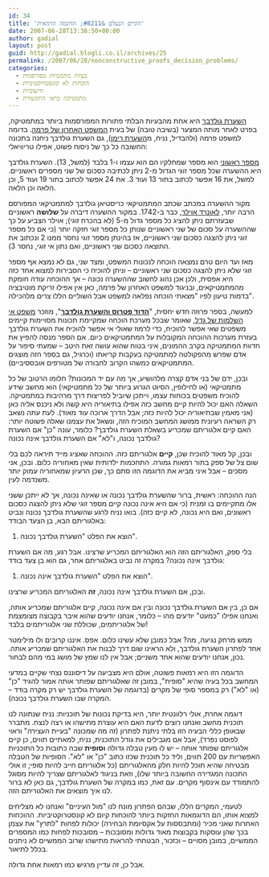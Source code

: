 ```yaml
---
id: 34
title: 'הקיים הנעלם &#8211; הדוגמה הרמאית'
date: 2007-06-28T13:38:50+00:00
author: gadial
layout: post
guid: http://gadial.blogli.co.il/archives/25
permalink: /2007/06/28/nonconstructive_proofs_decision_problems/
categories:
  - בעיות מתמטיות מפורסמות
  - הוכחות לא קונסטרוקטיביות
  - חישוביות
  - מתמטיקה בראי התקשורת
---
```

[השערת גולדבך](http://he.wikipedia.org/wiki/%D7%94%D7%A9%D7%A2%D7%A8%D7%AA_%D7%92%D7%95%D7%9C%D7%93%D7%91%D7%9A) היא אחת מהבעיות הבלתי פתורות המפורסמות ביותר במתמטיקה, בפרט לאחר מותה המצער (בשיבה טובה) של בעית [המשפט האחרון של פרמה](http://he.wikipedia.org/wiki/%D7%94%D7%9E%D7%A9%D7%A4%D7%98_%D7%94%D7%90%D7%97%D7%A8%D7%95%D7%9F_%D7%A9%D7%9C_%D7%A4%D7%A8%D7%9E%D7%94). בדומה למשפט פרמה (ולהבדיל, נניח, מ[השערת רימן](http://he.wikipedia.org/wiki/%D7%94%D7%A9%D7%A2%D7%A8%D7%AA_%D7%A8%D7%99%D7%9E%D7%9F)), גם השערת גולדבך ניחנה בתכונה החשובה כל כך של ניסוח פשוט, אפילו טריוויאלי:

[מספר ראשוני](http://he.wikipedia.org/wiki/%D7%9E%D7%A1%D7%A4%D7%A8_%D7%A8%D7%90%D7%A9%D7%95%D7%A0%D7%99) הוא מספר שמחלקיו הם הוא עצמו ו-1 בלבד (למשל, 13). השערת גולדבך היא ההשערה שכל מספר זוגי הגדול מ-2 ניתן לכתיבה כסכום של שני מספרים ראשוניים. למשל, את 16 אפשר לכתוב בתור 13 ועוד 3. את 24 אפשר לכתוב בתור 19 ועוד 5, וכן הלאה וכן הלאה.

מקור ההשערה במכתב שכתב המתמטיקאי כריסטיאן גולדבך למתמטיקאי המפורסם הרבה יותר, [לאונרד אוילר](http://he.wikipedia.org/wiki/%D7%9C%D7%90%D7%95%D7%A0%D7%A8%D7%93_%D7%90%D7%95%D7%99%D7%9C%D7%A8), כבר ב-1742. במקור ההשערה דיברה על **שלושה** ראשוניים שבעזרתם ניתן להציג כל מספר גדול מ-5 (לא בהכרח זוגי); אוילר הצביע על כך שההשערה על סכום של שני ראשוניים שנותן כל מספר זוגי חזקה יותר (כי אם כל מספר זוגי ניתן להצגה כסכום שני ראשוניים, אז בהינתן מספר זוגי נחסר ממנו 2 ונכתוב את התוצאה כסכום שני ראשוניים, ואם נתון אי זוגי, נחסר 3).

מאז ועד היום טרם נמצאה הוכחה לנכונות המשפט, ומצד שני, גם לא נמצא אף מספר זוגי שלא ניתן להצגה כסכום שני ראשוניים &#8211; וניתן להוכיח כי הסבירות למצוא אחד כזה היא אפסית, ולכן אכן נהוג לחשוב שההשערה נכונה &#8211; אך ההוכחה עודה חומקת מהמתמטיקאים, ובניגוד למשפט האחרון של פרמה, כאן אין אפילו זריקת מוטיבציה בדמות טיעון לפיו "מצאתי הוכחה נפלאה למשפט אבל השוליים הללו צרים מלהכילה".

למעשה, בספר פרוזה חדש יחסית, "[**הדוד פטרוס והשערת גולדבך**](http://www.ybook.co.il/catalog1.asp?bID=3621983)", מוזכר [משפט אי השלמות של גדל](http://he.wikipedia.org/wiki/%D7%9E%D7%A9%D7%A4%D7%98%D7%99_%D7%90%D7%99_%D7%94%D7%A9%D7%9C%D7%9E%D7%95%D7%AA_%D7%A9%D7%9C_%D7%92%D7%93%D7%9C), שאומר שבכל מערכת הוכחה שמקיימת תכונות מסויימות קיימים משפטים שאי אפשר להוכיח, כדי לרמוז שאולי אי אפשר להוכיח את השערת גולדבך בעזרת מערכות ההוכחה המקובלות על המתמטיקאים כיום. אם הספר מנסה להפיץ את חדוות המתמטיקה בקרב ההמונים, איני בטוח שהוא עושה זאת היטב &#8211; שמעתי סיפור על אדם שפרש מהפקולטה למתמטיקה בעקבות קריאתו (וכרגיל, גם בספר הזה מוצגים המתמטיקאים כמשהו הקרוב לחבורה של מטורפים אובססיביים).

ובכן, ידם של בני אדם קצרה מלהושיע, אך מה עם יד המכונות? חלומו הרטוב של כל מתמטיקאי (או לחילופין, הסיוט הגרוע ביותר של כל מתמטיקאי) הוא מחשב שידע להוכיח משפטים בכוחות עצמו, וייתכן שיוביל לפריצות דרך מרהיבות במתמטיקה. השאלה האם יכול להיות קיים מחשב כזה אפילו בתיאוריה היא קשה ולא ניכנס אליה כאן (אני מאמין שבתיאוריה יכול להיות כזה; אבל הדרך ארוכה עוד מאוד). לעת עתה נשאב רק השראה רעיונית ממושג המחשב המוכיח הזה, ונשאל את עצמנו שאלה פשוטה יותר: האם קיים אלגוריתם שמכריע בשאלת השערת גולדבך? כלומר, עונה "כן" אם השערת גולדבך נכונה, ו"לא" אם השערת גולדבך אינה נכונה?

ובכן, קל מאוד להוכיח שכן, **קיים** אלגוריתם כזה. ההוכחה שאציג מייד תיראה לכם בלי שום צל של ספק בתור רמאות גמורה. התחכמות ילדותית שאין מאחוריה כלום. ובכן, אני מסכים &#8211; אבל איני מביא את הדוגמה הזו סתם כך, שכן הרעיון שמאחוריה עמוק יותר משנדמה לעין.

הנה ההוכחה: ראשית, ברור שהשערת גולדבך נכונה או שאינה נכונה, אך לא ייתכן ששני אלו מתקיימים בו זמנית (כי אם היא אינה נכונה קיים מספר זוגי שלא ניתן להצגה כסכום ראשונים, ואם היא נכונה, לא קיים כזה). בואו נניח לרגע שהשערת גולדבך נכונה ונביט באלגוריתם הבא, בן הצעד הבודד:

  1. הוצא את הפלט "השערת גולדבך נכונה".

בלי ספק, האלגוריתם הזה הוא האלגוריתם המכריע שרצינו. אבל רגע, מה אם השערת גולדבך אינה נכונה? במקרה זה נביט באלגוריתם אחר, גם הוא בן צעד בודד:

  1. הוצא את הפלט "השערת גולדבך אינה נכונה".

ובכן, אם השערת גולדבך אינה נכונה, **זה** האלגוריתם המכריע שרצינו.

אם כן, בין אם השערת גולדבך נכונה ובין אם אינה נכונה, קיים אלגוריתם שמכריע אותה, ואנחנו אפילו "כמעט" יודעים מהו &#8211; כלומר, אנחנו יודעים שהוא איבר בקבוצה מצומצמת של אלגוריתמים, שכוללת שני אלגוריתמים בלבד!

ממש מרחק נגיעה, מה? אבל כמובן שלא עשינו כלום. אפס. איננו קרובים ולו מילימטר אחד לפתרון השערת גולדבך, ולא הראינו שום דרך לבנות את האלגוריתם שמכריע אותה. נכון, אנחנו יודעים שהוא אחד משניים; אבל אין לנו שמץ של מושג במי מהם לבחור.

הדוגמה הזו היא רמאות פשוטה, אולם היא מצביעה על דיסוננס נצחי שקיים במדעי המחשב בכל בעיה שהיא "סופית", במובן זה שאלגוריתם שפותר אותה אמור להגיד "כן" (או "לא") רק במספר סופי של מקרים (בדוגמה של השערת גולדבך יש רק מקרה בודד &#8211; המקרה שבו השערת גולדבך נכונה).

דוגמה אחרת, אולי רלוונטית יותר, היא בדיקת נכונות של תוכניות: נניח שנתונה לנו תוכנית מחשב ואנחנו רוצים לדעת האם היא עוצרת מתישהו או רצה לנצח. מתברר שבאופן כללי הבעיה הזו בלתי ניתנת לפתרון (זה מה שמכונה "בעיית העצירה" וראוי לפוסט נפרד), אבל אם מגבילים את גודל התוכנית, נניח, למאתיים תווים, כן קיים אלגוריתם שפותר אותה &#8211; יש לו מעין טבלה גדולה **וסופית** שבה כתובות כל התוכניות האפשריות עם 200 תווים, וליד כל תוכנית שכזו כתוב "כן" או "לא". הסופיות של הטבלה מבטיחה שהיא תוכל להיות חלק מהאלגוריתם (כל אלגוריתם חייב להיות סופי; זו אולי התכונה המגדירה החשובה ביותר שלו), וזאת בניגוד לאלגוריתם שצריך להיות מסוגל להתמודד עם אינסוף מקרים. עם זאת, כמו במקרה של השערת גולדבך, גם כאן לא ברור לנו איך מוצאים את האלגוריתם הזה.

לטעמי, המקרים הללו, שבהם הפתרון מונח לנו "מול העיניים" ואנחנו לא מצליחים למצוא אותו, הם הדוגמאות החזקות ביותר להוכחות קיום לא קונסטרוקטיביות. ההוכחות האחרות שאני מכיר (ומתבססות על אקסיומת הבחירה) יכולות לפחות "לתרץ" את עצמן בכך שהן עוסקות בקבוצות מאוד גדולות ומסובכות &#8211; מסובכות לפחות כמו המספרים הממשיים, במובן מסויים &#8211; וכזכור, הבטחתי להראות מתישהו שרוב הממשיים לא ניתנים בכלל לתיאור.

אבל כן, זה עדיין מרגיש כמו רמאות אחת גדולה.